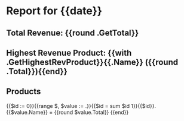 # Report for {{date}}
## Total Revenue: {{round .GetTotal}}
## Highest Revenue Product: {{with .GetHighestRevProduct}}{{.Name}} ({{round .Total}}){{end}}
## Products
{{$id := 0}}{{range $, $value := .}}{{$id = sum $id 1}}{{$id}}. {{$value.Name}} = {{round $value.Total}}
{{end}}